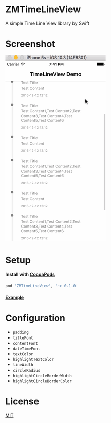 # ZMTimeLineView
A simple Time Line View library by Swift

# Screenshot

![ZMTimeLineView Screenshot](Screenshot.gif)

# Setup

#### Install with [CocoaPods](http://cocoapods.org/)

```ruby
pod 'ZMTimeLineView', '~> 0.1.0'
```

#### [Example](Example/Example/ViewController.swift)

# Configuration

* `padding`
* `titleFont`
* `contentFont`
* `dateTimeFont`
* `textColor`
* `highlightTextColor`
* `lineWidth`
* `circleRadius`
* `highlightCircleBorderWidth`
* `highlightCircleBorderColor`

# License

[MIT](LICENSE)